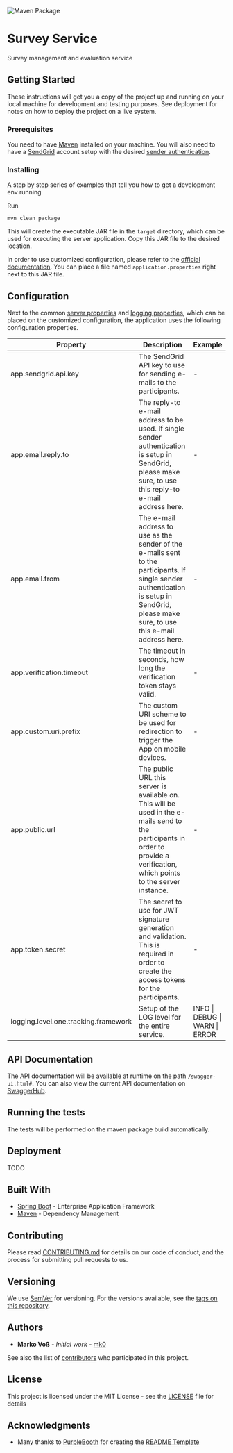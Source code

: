 ![Maven Package](https://github.com/OneTrackingFramework/survey-service/workflows/Maven%20Package/badge.svg)

# Survey Service
Survey management and evaluation service

## Getting Started

These instructions will get you a copy of the project up and running on your local machine for development and testing purposes. See deployment for notes on how to deploy the project on a live system.

### Prerequisites

You need to have [Maven](https://maven.apache.org/) installed on your machine. You will also need to have a [SendGrid](https://sendgrid.com/) account setup with the desired [sender authentication](https://app.sendgrid.com/settings/sender_auth).

### Installing

A step by step series of examples that tell you how to get a development env running

Run

```
mvn clean package
```

This will create the executable JAR file in the `target` directory, which can be used for executing the server application. Copy this JAR file to the desired location.

In order to use customized configuration, please refer to the [official documentation](https://docs.spring.io/spring-boot/docs/current/reference/html/spring-boot-features.html#boot-features-external-config).
You can place a file named `application.properties` right next to this JAR file.

## Configuration

Next to the common [server properties](https://docs.spring.io/spring-boot/docs/current/reference/html/appendix-application-properties.html#server-properties) and [logging properties](https://docs.spring.io/spring-boot/docs/current/reference/html/appendix-application-properties.html#core-properties), which can be placed on the customized configuration, the application uses the following configuration properties.

<table>
<thead>
  <tr>
    <th>Property</th>
    <th>Description</th>
    <th>Example</th>
  </tr>
</thead>
<tbody>
  <tr>
    <td>app.sendgrid.api.key</td>
    <td>The SendGrid API key to use for sending e-mails to the participants.</td>
    <td>-</td>
  </tr>
  <tr>
    <td>app.email.reply.to</td>
    <td>The reply-to e-mail address to be used. If single sender authentication is setup in SendGrid, please make sure, to use this reply-to e-mail address here.</td>
    <td>-</td>
  </tr>
  <tr>
    <td>app.email.from</td>
    <td>The e-mail address to use as the sender of the e-mails sent to the participants. If single sender authentication is setup in SendGrid, please make sure, to use this e-mail address here.</td>
    <td>-</td>
  </tr>
  <tr>
    <td>app.verification.timeout</td>
    <td>The timeout in seconds, how long the verification token stays valid.</td>
    <td>-</td>
  </tr>
  <tr>
    <td>app.custom.uri.prefix</td>
    <td>The custom URI scheme to be used for redirection to trigger the App on mobile devices.</td>
    <td>-</td>
  </tr>
  <tr>
    <td>app.public.url</td>
    <td>The public URL this server is available on. This will be used in the e-mails send to the participants in order to provide a verification, which points to the server instance.</td>
    <td>-</td>
  </tr>
  <tr>
    <td>app.token.secret</td>
    <td>The secret to use for JWT signature generation and validation. This is required in order to create the access tokens for the participants.</td>
    <td>-</td>
  </tr>
  <tr>
    <td>logging.level.one.tracking.framework</td>
    <td>Setup of the LOG level for the entire service.</td>
    <td>INFO | DEBUG | WARN | ERROR</td>
  </tr>
</tbody>
</table>

## API Documentation

The API documentation will be available at runtime on the path `/swagger-ui.html#`.
You can also view the current API documentation on [SwaggerHub](https://app.swaggerhub.com/apis/mk01/survey-service-api/1.0).

## Running the tests

The tests will be performed on the maven package build automatically.

## Deployment

TODO

## Built With

* [Spring Boot](https://spring.io/projects/spring-boot) - Enterprise Application Framework
* [Maven](https://maven.apache.org) - Dependency Management

## Contributing

Please read [CONTRIBUTING.md](https://gist.github.com/PurpleBooth/b24679402957c63ec426) for details on our code of conduct, and the process for submitting pull requests to us.

## Versioning

We use [SemVer](http://semver.org/) for versioning. For the versions available, see the [tags on this repository](https://github.com/OneTrackingFramework/survey-service/tags). 

## Authors

* **Marko Voß** - *Initial work* - [mk0](https://gist.github.com/mk0)

See also the list of [contributors](https://github.com/OneTrackingFramework/survey-service/contributors) who participated in this project.

## License

This project is licensed under the MIT License - see the [LICENSE](LICENSE) file for details

## Acknowledgments

* Many thanks to [PurpleBooth](https://github.com/PurpleBooth) for creating the [README Template](https://gist.github.com/PurpleBooth/109311bb0361f32d87a2)